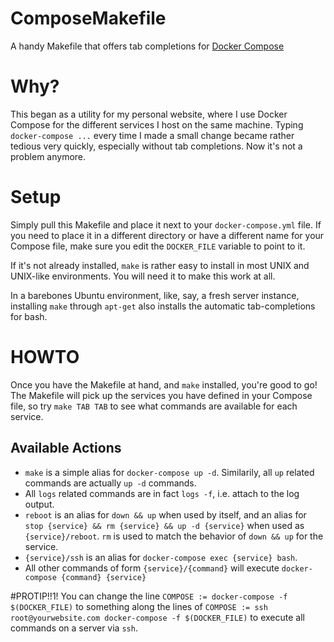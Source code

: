 # ComposeMakefile
A handy Makefile that offers tab completions for [Docker Compose](https://docs.docker.com/compose/)

# Why?
This began as a utility for my personal website, where I use Docker Compose for 
the different services I host on the same machine. Typing `docker-compose ...` 
every time I made a small change became rather tedious very quickly, especially
without tab completions. Now it's not a problem anymore.

# Setup
Simply pull this Makefile and place it next to your `docker-compose.yml` file. 
If you need to place it in a different directory or have a different name for 
your Compose file, make sure you edit the `DOCKER_FILE` variable to point to it.

If it's not already installed, `make` is rather easy to install in most UNIX and 
UNIX-like environments. You will need it to make this work at all.

In a barebones Ubuntu environment, like, say, a fresh server instance, 
installing `make` through `apt-get` also installs the automatic tab-completions
for bash.

# HOWTO
Once you have the Makefile at hand, and `make` installed, you're good to go!
The Makefile will pick up the services you have defined in your Compose file,
so try `make TAB TAB` to see what commands are available for each service.

## Available Actions
+ `make` is a simple alias for `docker-compose up -d`. Similarily, all `up` 
  related commands are actually `up -d` commands. 
+ All `logs` related commands are in fact `logs -f`, i.e. attach to the log 
  output.
+ `reboot` is an alias for `down && up` when used by itself, and an alias for
  `stop {service} && rm {service} && up -d {service}` when used as 
  `{service}/reboot`. `rm` is used to match the behavior of `down && up` for the
  service.
+ `{service}/ssh` is an alias for `docker-compose exec {service} bash`.
+ All other commands of form `{service}/{command}` will execute 
  `docker-compose {command} {service}`

#PROTIP!!1!
You can change the line
```COMPOSE := docker-compose -f $(DOCKER_FILE)```
to something along the lines of
```COMPOSE := ssh root@yourwebsite.com docker-compose -f $(DOCKER_FILE)```
to execute all commands on a server via `ssh`.
